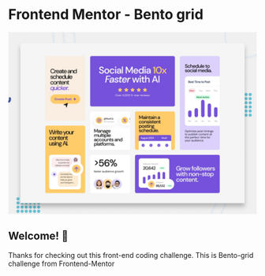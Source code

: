# Frontend Mentor - Bento grid

![Design preview for the Bento grid coding challenge](./preview.jpg)

## Welcome! 👋

Thanks for checking out this front-end coding challenge. This is Bento-grid challenge from Frontend-Mentor
